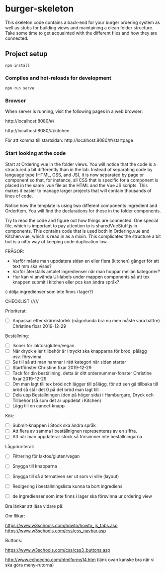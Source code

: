 # burger-skeleton

This skeleton code contains a back-end for your burger ordering system as well as stubs for building views and maintaining a clean folder structure. Take some time to get acquainted with the different files and how they are connected.

## Project setup
```
npm install
```

### Compiles and hot-reloads for development
```
npm run serve
```

### Browser

When server is running, visit the following pages in a web browser:

http://localhost:8080/#/

http://localhost:8080/#/kitchen

För att komma till startsidan:
http://localhost:8080/#/startpage

### Start looking at the code

Start at Ordering.vue in the folder views. You will notice that the code is a structured a bit differently than in the lab. Instead of separating code by language type (HTML, CSS, and JS), it is now separated by page or component so that, for instance, all CSS that is specific for a component is placed in the same .vue file as the HTML and the Vue JS scripts. This makes it easier to manage larger projects that will contain thousands of lines of code.

Notice how the template is using two different components Ingredient and OrderItem. You will find the declarations for these in the folder components.

Try to read the code and figure out how things are connected. One special file, which is important to pay attention to is sharedVueStuff.js in components. This contains code that is used both in Ordering.vue and Kitchen.vue, which is read in as a mixin. This complicates the structure a bit but is a nifty way of keeping code duplication low.

FRÅGOR:


- Varför måste man uppdatera sidan en eller flera (kitchen) gånger för att text mm ska visas?
- Varför återställs antalet ingredienser när man hoppar mellan kategorier?
- Hur kan vi använda UI-labels under mappen components så att tex knappen submit i kitchen
  eller pcs kan ändra språk?

(-dölja ingredienser som inte finns i lager?)

CHECKLIST
/////

Prioriterat:
- [ ] Anpassar efter skärmstorlek (någorlunda bra nu men måste vara bättre)
Christine fixar 2019-12-29


Beställning:
- [ ] Ikoner för laktos/gluten/vegan
- [ ] När dryck eller tillbehör är i tryckt ska knapparna för bröd, pålägg  
      osv. försvinna.
- [ ] Se till så att man hamnar i rätt kategori när sidan startar
- [ ] Startfönster
Christine fixar 2019-12-29
- [ ] Tack för din beställning, detta är ditt ordernummer-fönster
Christine fixar 2019-12-29
- [ ] Om man lagt till tex bröd och lägger till pålägg, för att sen gå
      tillbaka till bröd så står det 0 på det bröd man lagt till.
- [ ] Dela upp Beställningen (den på höger sida) i Hamburgare, Dryck och       
      Tillbehör (så som det är uppdelat i Kitchen)
- [ ] Lägg till en cancel-knapp

Kök:
- [ ] Submit-knappen i Stock ska ändra språk
- [ ] Att flera av samma i beställnignen representeras av en siffra.
- [ ] Att när man uppdaterar stock så försvinner inte beställningarna

Lågprioriterat:
- [ ] Filtrering för laktos/gluten/vegan
- [ ] Snygga till knapparna
- [ ] Snygga till så alternativen ser ut som vi ville (layout)
- [ ] Redigering i beställningslista
      kunna ta bort ingrediens
- [ ] de ingredienser som inte finns i lager ska försvinna ur ordering view


Bra länkar att läsa vidare på:

Om flikar:


https://www.w3schools.com/howto/howto_js_tabs.asp
https://www.w3schools.com/css/css_navbar.asp


Buttons:

https://www.w3schools.com/css/css3_buttons.asp

http://www.echoecho.com/htmlforms14.htm
(länk ovan kanske bra när vi ska göra meny-rutorna)
